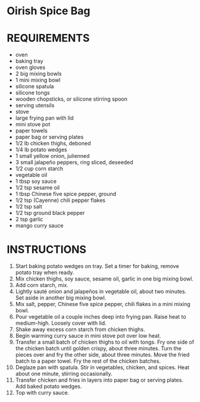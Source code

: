 # Oirish Spice Bag

# REQUIREMENTS

* oven
* baking tray
* oven gloves
* 2 big mixing bowls
* 1 mini mixing bowl
* silicone spatula
* silicone tongs
* wooden chopsticks, or silicone stirring spoon
* serving utensils
* stove
* large frying pan with lid
* mini stove pot
* paper towels
* paper bag or serving plates
* 1/2 lb chicken thighs, deboned
* 1/4 lb potato wedges
* 1 small yellow onion, julienned
* 3 small jalapeño peppers, ring sliced, deseeded
* 1/2 cup corn starch
* vegetable oil
* 1 tbsp soy sauce
* 1/2 tsp sesame oil
* 1 tbsp Chinese five spice pepper, ground
* 1/2 tsp (Cayenne) chili pepper flakes
* 1/2 tsp salt
* 1/2 tsp ground black pepper
* 2 tsp garlic
* mango curry sauce

# INSTRUCTIONS

1. Start baking potato wedges on tray. Set a timer for baking, remove potato tray when ready.
2. Mix chicken thighs, soy sauce, sesame oil, garlic in one big mixing bowl.
3. Add corn starch, mix.
4. Lightly sauté onion and jalapeños in vegetable oil, about two minutes. Set aside in another big mixing bowl.
5. Mix salt, pepper, Chinese five spice pepper, chili flakes in a mini mixing bowl.
6. Pour vegetable oil a couple inches deep into frying pan. Raise heat to medium-high. Loosely cover with lid.
7. Shake away excess corn starch from chicken thighs.
8. Begin warming curry sauce in mini stove pot over low heat.
9. Transfer a small batch of chicken thighs to oil with tongs. Fry one side of the chicken batch until golden crispy, about three minutes. Turn the pieces over and fry the other side, about three minutes. Move the fried batch to a paper towel. Fry the rest of the chicken batches.
10. Deglaze pan with spatula. Stir in vegetables, chicken, and spices. Heat about one minute, stirring occasionally.
11. Transfer chicken and fries in layers into paper bag or serving plates. Add baked potato wedges.
12. Top with curry sauce.
